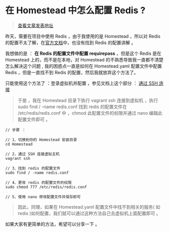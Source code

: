 # 在 Homestead 中怎么配置 Redis ?

> [查看文章发表地址](https://laravel-china.org/articles/9760/how-to-configure-redis-in-homestead)

昨天，需要在项目中使用 Redis ，由于我使用的是 Homestead ，所以对 Redis 的配置不太了解，在[官方文档](https://laravel-china.org/docs/laravel/5.6/homestead)中，也没有找到 Redis 的配置讲解 。
 
我想做的是 ： **在 Redis 的配置文件中配置 requirepass** ，但是这个 Redis 是在 Homestead 上的，而不是在本地，对 Homestead 的不熟悉导致我一直都不清楚怎么解决这个问题 , 我的困惑点一直是如何在 Homestead.yaml 配置文件中配置 Redis ，但是一直找不到 Redis 的配置，然后我就放弃这个方法了。
 
 只能使用这个方法了 ：登录虚拟机并配置 ，参见文档上这个部分 ： [通过 SSH 连接](http://laravel-china.org/docs/laravel/5.6/homestead#connecting-via-ssh) 
>  
> 于是 ，我在 Homestead 目录下执行 vagrant ssh 连接到虚拟机 ，执行 sudo find / -name redis.conf 找到 redis 的配置文件在 /etc/redis/redis.conf 中 ，chmod 此配置文件的权限并通过 nano 编辑此配置文件即可 。

```
// 步骤 ：

// 1、切换到你的 Homestead 安装目录
cd Homestead

// 2、通过 SSH 连接虚拟主机
vagrant ssh

// 3、找到 redis 的配置文件
sudo find / -name redis.conf

// 4、更改 redis 的配置文件的权限
sudo chmod 777 /etc/redis/redis.conf

// 5、使用 nano 修改配置文件并保存即可
```

> 因此，同理，如果在 Homestead.yaml 配置文件中找不到相关的服务( 如 redis )如何配置，我们就可以通过这种方法自己去虚拟机上面配置即可 。
  
如果大家有更简单的方法，希望可以分享一下 。
 